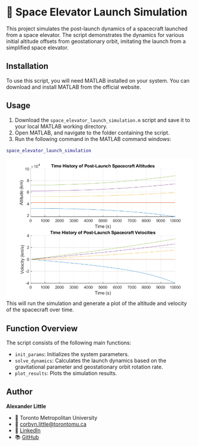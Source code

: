 # 🚀 Space Elevator Launch Simulation
This project simulates the post-launch dynamics of a spacecraft launched from a space elevator. The script demonstrates the dynamics for various initial altitude offsets from geostationary orbit, imitating the launch from a simplified space elevator.

## Installation
To use this script, you will need MATLAB installed on your system. You can download and install MATLAB from the official website.

## Usage
1. Download the `space_elevator_launch_simulation.m` script and save it to your local MATLAB working directory.
2. Open MATLAB, and navigate to the folder containing the script.
3. Run the following command in the MATLAB command windows:
```matlab
space_elevator_launch_simulation
```
![Launch Results](space_elevator_launch_simulation_results.png)
This will run the simulation and generate a plot of the altitude and velocity of the spacecraft over time.

## Function Overview
The script consists of the following main functions:
- `init_params`: Initializes the system parameters.
- `solve_dynamics`: Calculates the launch dynamics based on the gravitational parameter and geostationary orbit rotation rate.
- `plot_results`: Plots the simulation results.

## Author
**Alexander Little**
- 🏫 Toronto Metropolitan University
- 📧 corbyn.little@torontomu.ca
- 💼 [LinkedIn](https://www.linkedin.com/in/aclittle/)
- 📚 [GitHub](https://github.com/space-ranger-99)
